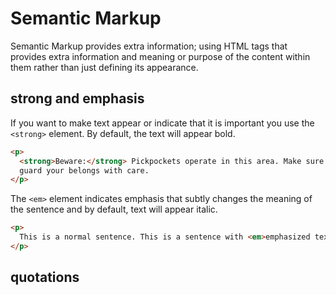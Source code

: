 # Semantic Markup

Semantic Markup provides extra information; using HTML tags that provides extra information and meaning or purpose of the content within them rather than just defining its appearance.

## strong and emphasis

If you want to make text appear or indicate that it is important you use the `<strong>` element. By default, the text will appear bold.

```html
<p>
  <strong>Beware:</strong> Pickpockets operate in this area. Make sure that you
  guard your belongs with care.
</p>
```

The `<em>` element indicates emphasis that subtly changes the meaning of the sentence and by default, text will appear italic.

```html
<p>
  This is a normal sentence. This is a sentence with <em>emphasized text</em>.
</p>
```

## quotations

